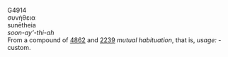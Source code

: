 <body>
  <p>G4914<br>  συνήθεια  <br> sunētheia  <br><i>soon-ay‘-thi-ah </i><br>From a compound of <a href="g4862.htm">4862</a> and <a href="g2239.htm">2239</a>  <i>mutual</i> <i>habituation</i>, that is, <i>usage:</i> - custom.<br></p>
 </body>